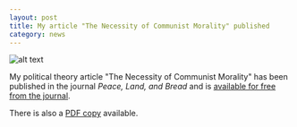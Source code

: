```yaml
---
layout: post
title: My article "The Necessity of Communist Morality" published
category: news
---
```


![alt text](https://trgenovese.github.io/blog/images/communistmorality.jpg "Communist Morality")

My political theory article "The Necessity of Communist Morality" has been published in the journal *Peace, Land, and Bread* and is [available for free from the journal](https://www.peacelandbread.com).

There is also a [PDF copy](https://trgenovese.github.io/pubs/Genovese_TheNecessityofCommunistMorality.pdf) available.

